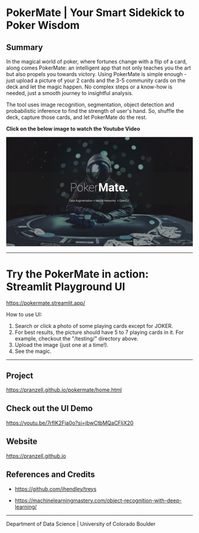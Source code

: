 # PokerMate | Your Smart Sidekick to Poker Wisdom


## Summary
In the magical world of poker, where fortunes change with a flip of a card, along comes PokerMate: an intelligent app that not only teaches you the art but also propels you towards victory. Using PokerMate is simple enough - just upload a picture of your 2 cards and the 3-5 community cards on the deck and let the magic happen. No complex steps or a know-how is needed, just a smooth journey to insightful analysis. 

The tool uses image recognition, segmentation, object detection and probabilistic inference to find the strength of user's hand. So, shuffle the deck, capture those cards, and let PokerMate do the rest.


**Click on the below image to watch the Youtube Video**

[![Link to my YouTube video!](https://github.com/pranzell/PokerMate/blob/72960a0c4690615aaf74c1be7dbaf3a5ea455a3f/PokerMate.png)](https://youtu.be/dBF5d8Cv15k?si=G4386bJuGCw3O5XZ)


---
# Try the PokerMate in action: Streamlit Playground UI
https://pokermate.streamlit.app/


How to use UI:

1. Search or click a photo of some playing cards except for JOKER.
2. For best results, the picture should have 5 to 7 playing cards in it. For example, checkout the "/testing/" directory above.
3. Upload the image (just one at a time!).
4. See the magic.
---


## Project
https://pranzell.github.io/pokermate/home.html


## Check out the UI Demo
https://youtu.be/7rflK2Fja0o?si=jbwCtbMQaCFljX20


## Website
https://pranzell.github.io


## References and Credits
- https://github.com/ihendley/treys

- https://machinelearningmastery.com/object-recognition-with-deep-learning/

---

Department of Data Science | University of Colorado Boulder
